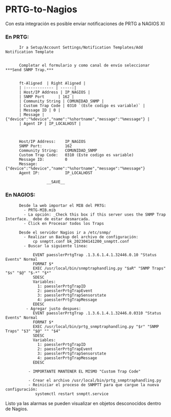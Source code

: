 # PRTG-to-Nagios
Con esta integración es posible enviar notificaciones de PRTG a NAGIOS XI

### En PRTG:
          Ir a Setup/Account Settings/Notification Templates/Add Notification Template


          Completar el formulario y como canal de envío seleccionar ***Send SNMP Trap.***
          
          
          ft-Aligned  | Right Aligned |
          | :------------ | -----:|
          | Host/IP Address | IP_NAGIOS |
          | SNMP Port      | 162 |
          | Community String | COMUNIDAD_SNMP |
          | Custom Trap Code | 0310 `(Este codigo es variable)` |
          | Message ID | 0 |
          | Message | {"device":"%device","name":"%shortname","message":"%message"} |
          | Agent IP | IP_LOCALHOST |
                


          Host/IP Address:    IP_NAGIOS
          SNMP Port:          162
          Community String:   COMUNIDAD_SNMP
          Custom Trap Code:   0310 (Este codigo es variable)
          Message ID:         0
          Message:            {"device":"%device","name":"%shortname","message":"%message"}
          Agent IP:           IP_LOCALHOST

                      __SAVE__


### En NAGIOS:
          Desde la web importar el MIB del PRTG:
            - PRTG-MIB.mib
            - La opción: _Check this box if this server uses the SNMP Trap Interface._ debe de estar desmarcada.
            - Click en Procesar todos los Traps
            
          Desde el servidor Nagios ir a /etc/snmp/
            - Realizar un Backup del archivo de configuración: 
                cp snmptt.conf bk_202304141200_snmptt.conf
            - Buscar la siguiente linea:
            
                EVENT paesslerPrtgTrap .1.3.6.1.4.1.32446.0.10 "Status Events" Normal
                FORMAT $*
                EXEC /usr/local/bin/snmptraphandling.py "$aR" "SNMP Traps" "$s" "$@" "$-*" "$*"
                SDESC
                Variables:
                  1: paesslerPrtgTrapID
                  2: paesslerPrtgTrapEvent
                  3: paesslerPrtgTrapSensorstate
                  4: paesslerPrtgTrapMessage
                EDESC
             - Agregar justo despues:
                EVENT paesslerPrtgTrap .1.3.6.1.4.1.32446.0.0310 "Status Events" Normal
                FORMAT $*
                EXEC /usr/local/bin/prtg_snmptraphandling.py "$r" "SNMP Traps" "$3" "$@" "" "$4"
                SDESC
                Variables:
                  1: paesslerPrtgTrapID
                  2: paesslerPrtgTrapEvent
                  3: paesslerPrtgTrapSensorstate
                  4: paesslerPrtgTrapMessage
                EDESC
                
              - IMPORTANTE MANTENER EL MISMO "Custom Trap Code"

              - Crear el archivo /usr/local/bin/prtg_snmptraphandling.py
              - Reiniciar el proceso de SNMPTT para que cargue la nueva configuración:
                 systemctl restart snmptt.service


Listo ya las alarmas se pueden visualizar en objetos desconocidos dentro de Nagios.

